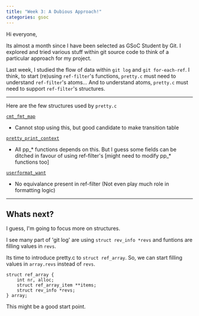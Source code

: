 ```yaml
---
title: "Week 3: A Dubious Approach!"
categories: gsoc
---
```


Hi everyone,

Its almost a month since I have been selected as GSoC Student by Git. I explored and tried various stuff within git source code to think of a particular approach for my project. 

Last week, I studied the flow of data within `git log` and `git for-each-ref`. 
I think, to start (re)using `ref-filter`'s functions, `pretty.c` must need to understand `ref-filter`'s atoms...
And to understand atoms, `pretty.c` must need to support `ref-filter`'s structures.

---

Here are the few structures used by `pretty.c`


[`cmt_fmt_map`](https://github.com/git/git/blob/1aa69c73577df21f5e37e47cc40cf44fc049121e/pretty.c#L17-L25)
- Cannot stop using this, but good candidate to make transition table 


[`pretty_print_context`](https://github.com/git/git/blob/1aa69c73577df21f5e37e47cc40cf44fc049121e/pretty.h#L26-L54)
- All pp_* functions depends on this. But I guess some fields can be ditched in favour of using ref-filter's [might need to modify pp_* functions too] 


[`userformat_want`](https://github.com/git/git/blob/1aa69c73577df21f5e37e47cc40cf44fc049121e/pretty.h#L62-L65)
- No equivalance present in ref-filter (Not even play much role in formatting logic)


---

## Whats next?

I guess, I'm going to focus more on structures.

I see many part of 'git log' are using `struct rev_info *revs` and funtions are filling values in `revs`.

Its time to introduce pretty.c to `struct ref_array`.
So, we can start filling values in `array.revs` instead of `revs`. 

```
struct ref_array {
	int nr, alloc;
	struct ref_array_item **items;
	struct rev_info *revs;
} array;
```
This might be a good start point.
